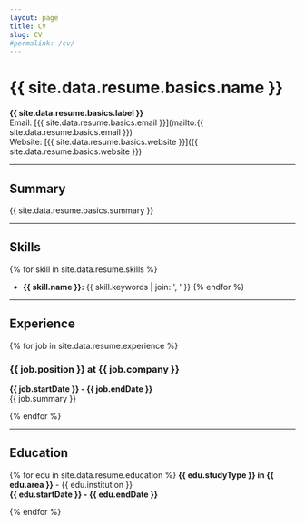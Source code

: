 ```yaml
---
layout: page
title: CV
slug: CV 
#permalink: /cv/
---
```


# {{ site.data.resume.basics.name }}
**{{ site.data.resume.basics.label }}**  
Email: [{{ site.data.resume.basics.email }}](mailto:{{ site.data.resume.basics.email }})  
Website: [{{ site.data.resume.basics.website }}]({{ site.data.resume.basics.website }})

---

## Summary
{{ site.data.resume.basics.summary }}

---

## Skills
{% for skill in site.data.resume.skills %}
- **{{ skill.name }}:** {{ skill.keywords | join: ', ' }}
{% endfor %}

---

## Experience
{% for job in site.data.resume.experience %}
### {{ job.position }} at {{ job.company }}
**{{ job.startDate }} - {{ job.endDate }}**  
{{ job.summary }}

{% endfor %}

---

## Education
{% for edu in site.data.resume.education %}
**{{ edu.studyType }} in {{ edu.area }}** - {{ edu.institution }}  
**{{ edu.startDate }} - {{ edu.endDate }}**

{% endfor %}
